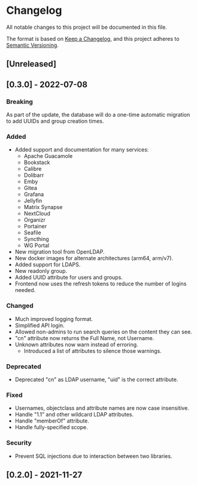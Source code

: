 # Changelog

All notable changes to this project will be documented in this file.

The format is based on [Keep a Changelog](https://keepachangelog.com/en/1.0.0/),
and this project adheres to [Semantic Versioning](https://semver.org/spec/v2.0.0.html).

## [Unreleased]

## [0.3.0] - 2022-07-08

### Breaking
As part of the update, the database will do a one-time automatic migration to
add UUIDs and group creation times.

### Added
  - Added support and documentation for many services:
    - Apache Guacamole
    - Bookstack
    - Calibre
    - Dolibarr
    - Emby
    - Gitea
    - Grafana
    - Jellyfin
    - Matrix Synapse
    - NextCloud
    - Organizr
    - Portainer
    - Seafile
    - Syncthing
    - WG Portal
  - New migration tool from OpenLDAP.
  - New docker images for alternate architectures (arm64, arm/v7).
  - Added support for LDAPS.
  - New readonly group.
  - Added UUID attribute for users and groups.
  - Frontend now uses the refresh tokens to reduce the number of logins needed.

### Changed
  - Much improved logging format.
  - Simplified API login.
  - Allowed non-admins to run search queries on the content they can see.
  - "cn" attribute now returns the Full Name, not Username.
  - Unknown attributes now warn instead of erroring.
    - Introduced a list of attributes to silence those warnings.

### Deprecated
 - Deprecated "cn" as LDAP username, "uid" is the correct attribute.

### Fixed
  - Usernames, objectclass and attribute names are now case insensitive.
  - Handle "1.1" and other wildcard LDAP attributes.
  - Handle "memberOf" attribute.
  - Handle fully-specified scope.

### Security
  - Prevent SQL injections due to interaction between two libraries.

## [0.2.0] - 2021-11-27
